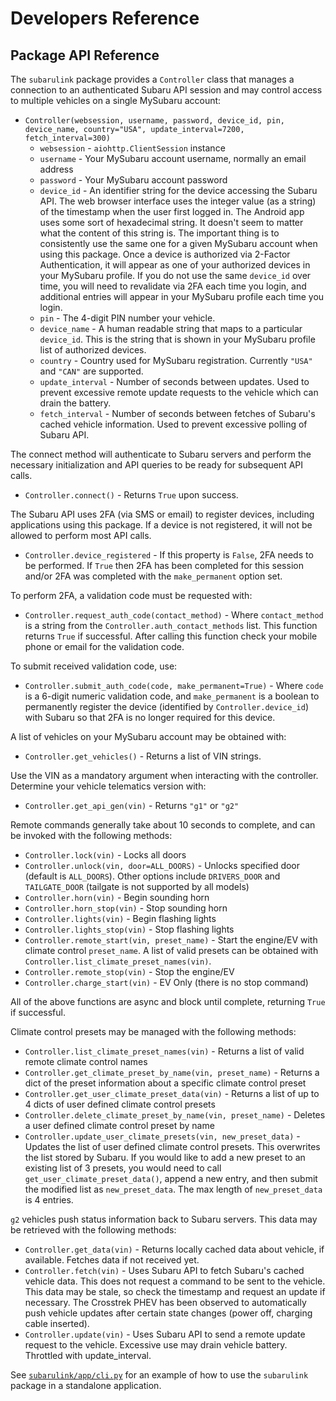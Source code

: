 # Developers Reference

## Package API Reference
The `subarulink` package provides a `Controller` class that manages a connection to an authenticated Subaru API session and may control access to multiple vehicles on a single MySubaru account:
- `Controller(websession, username, password, device_id, pin, device_name, country="USA", update_interval=7200, fetch_interval=300)`
    - `websession` - `aiohttp.ClientSession` instance
    - `username` - Your MySubaru account username, normally an email address
    - `password` - Your MySubaru account password
    - `device_id` - An identifier string for the device accessing the Subaru API.  The web browser interface uses the integer value (as a string) of the timestamp when the user first logged in.  The Android app uses some sort of hexadecimal string.  It doesn't seem to matter what the content of this string is.  The important thing is to consistently use the same one for a given MySubaru account when using this package.  Once a device is authorized via 2-Factor Authentication, it will appear as one of your authorized devices in your MySubaru profile.  If you do not use the same `device_id` over time, you will need to revalidate via 2FA each time you login, and additional entries will appear in your MySubaru profile each time you login.
    - `pin` - The 4-digit PIN number your vehicle.
    - `device_name` - A human readable string that maps to a particular `device_id`.  This is the string that is shown in your MySubaru profile list of authorized devices.
    - `country` - Country used for MySubaru registration.  Currently `"USA"` and `"CAN"` are supported.
    - `update_interval` - Number of seconds between updates.  Used to prevent excessive remote update requests to the vehicle which can drain the battery.
    - `fetch_interval` -  Number of seconds between fetches of Subaru's cached vehicle information. Used to prevent excessive polling of Subaru API.  

The connect method will authenticate to Subaru servers and perform the necessary initialization and API queries to be ready for subsequent API calls.
- `Controller.connect()` - Returns `True` upon success.

The Subaru API uses 2FA (via SMS or email) to register devices, including applications using this package. If a device is not registered, it will not be allowed to perform most API calls.
- `Controller.device_registered` - If this property is `False`, 2FA needs to be performed. If `True` then 2FA has been completed for this session and/or 2FA was completed with the `make_permanent` option set.

To perform 2FA, a validation code must be requested with:
- `Controller.request_auth_code(contact_method)` - Where `contact_method` is a string from the `Controller.auth_contact_methods` list. This function returns `True` if successful. After calling this function check your mobile phone or email for the validation code.

To submit received validation code, use:
- `Controller.submit_auth_code(code, make_permanent=True)` - Where `code` is a 6-digit numeric validation code, and `make_permanent` is a boolean to permanently register the device (identified by `Controller.device_id`) with Subaru so that 2FA is no longer required for this device.

A list of vehicles on your MySubaru account may be obtained with:
- `Controller.get_vehicles()` - Returns a list of VIN strings.  

Use the VIN as a mandatory argument when interacting with the controller.   Determine your vehicle telematics version with:
- `Controller.get_api_gen(vin)` - Returns `"g1"` or `"g2"`

Remote commands generally take about 10 seconds to complete, and can be invoked with the following methods:
- `Controller.lock(vin)` - Locks all doors
- `Controller.unlock(vin, door=ALL_DOORS)` - Unlocks specified door (default is `ALL_DOORS`). Other options include `DRIVERS_DOOR` and `TAILGATE_DOOR` (tailgate is not supported by all models)
- `Controller.horn(vin)` - Begin sounding horn
- `Controller.horn_stop(vin)` - Stop sounding horn
- `Controller.lights(vin)` - Begin flashing lights
- `Controller.lights_stop(vin)` - Stop flashing lights
- `Controller.remote_start(vin, preset_name)` - Start the engine/EV with climate control `preset_name`. A list of valid presets can be obtained with `Controller.list_climate_preset_names(vin)`.
- `Controller.remote_stop(vin)` - Stop the engine/EV
- `Controller.charge_start(vin)` - EV Only (there is no stop command)

All of the above functions are async and block until complete, returning `True` if successful.


Climate control presets may be managed with the following methods:
- `Controller.list_climate_preset_names(vin)` - Returns a list of valid remote climate control names
- `Controller.get_climate_preset_by_name(vin, preset_name)` - Returns a dict of the preset information about a specific climate control preset
- `Controller.get_user_climate_preset_data(vin)` - Returns a list of up to 4 dicts of user defined climate control presets
- `Controller.delete_climate_preset_by_name(vin, preset_name)` - Deletes a user defined climate control preset by name
- `Controller.update_user_climate_presets(vin, new_preset_data)` - Updates the list of user defined climate control presets. This overwrites the list stored by Subaru. If you would like to add a new preset to an existing list of 3 presets, you would need to call `get_user_climate_preset_data()`, append a new entry, and then submit the modified list as `new_preset_data`. The max length of `new_preset_data` is 4 entries. 


`g2` vehicles push status information back to Subaru servers. This data may be retrieved with the following methods:
- `Controller.get_data(vin)` - Returns locally cached data about vehicle, if available.  Fetches data if not received yet.
- `Controller.fetch(vin)` - Uses Subaru API to fetch Subaru's cached vehicle data.  This does not request a command to be sent to the vehicle.  This data may be stale, so check the timestamp and request an update if necessary.  The Crosstrek PHEV has been observed to automatically push vehicle updates after certain state changes (power off, charging cable inserted).
- `Controller.update(vin)` - Uses Subaru API to send a remote update request to the vehicle. Excessive use may drain vehicle battery.  Throttled with update_interval. 

See [`subarulink/app/cli.py`](subarulink/app/cli.py) for an example of how to use the `subarulink` package in a standalone application.

